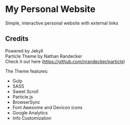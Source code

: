 # My Personal Website

Simple, interactive personal website with external links

## Credits

Powered by Jekyll  
Particle Theme by Nathan Randecker  
Check it out here (https://github.com/nrandecker/particle)  

The Theme features:

- Gulp
- SASS
- Sweet Scroll
- Particle.js
- BrowserSync
- Font Awesome and Devicon icons
- Google Analytics
- Info Customization
